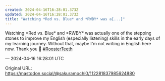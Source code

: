 ```yaml
---
created: 2024-04-16T16:28:01.373Z
updated: 2024-04-16T16:28:01.373Z
title: "Watching *Red vs. Blue* and *RWBY* was a[...]"
---
```


<p>Watching *Red vs. Blue* and *RWBY* was actually one of the stepping stones to improve my English (especially listening) skills in the early days of my learning journey. Without that, maybe I&#39;m not writing in English here now. Thank you 💖 <a href="https://mastodon.social/tags/RoosterTeeth" class="mention hashtag" rel="tag">#<span>RoosterTeeth</span></a></p>

&mdash; 2024-04-16 16:28:01 UTC

Original URL: https://mastodon.social/@sakuramochi0/112281837985624880
